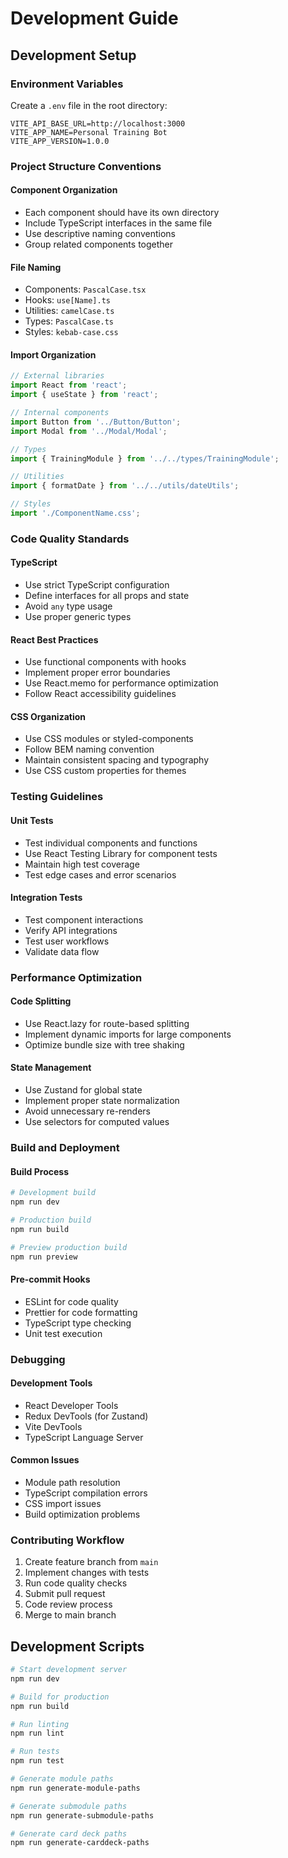 # Development Guide

## Development Setup

### Environment Variables
Create a `.env` file in the root directory:
```env
VITE_API_BASE_URL=http://localhost:3000
VITE_APP_NAME=Personal Training Bot
VITE_APP_VERSION=1.0.0
```

### Project Structure Conventions

#### Component Organization
- Each component should have its own directory
- Include TypeScript interfaces in the same file
- Use descriptive naming conventions
- Group related components together

#### File Naming
- Components: `PascalCase.tsx`
- Hooks: `use[Name].ts`
- Utilities: `camelCase.ts`
- Types: `PascalCase.ts`
- Styles: `kebab-case.css`

#### Import Organization
```typescript
// External libraries
import React from 'react';
import { useState } from 'react';

// Internal components
import Button from '../Button/Button';
import Modal from '../Modal/Modal';

// Types
import { TrainingModule } from '../../types/TrainingModule';

// Utilities
import { formatDate } from '../../utils/dateUtils';

// Styles
import './ComponentName.css';
```

### Code Quality Standards

#### TypeScript
- Use strict TypeScript configuration
- Define interfaces for all props and state
- Avoid `any` type usage
- Use proper generic types

#### React Best Practices
- Use functional components with hooks
- Implement proper error boundaries
- Use React.memo for performance optimization
- Follow React accessibility guidelines

#### CSS Organization
- Use CSS modules or styled-components
- Follow BEM naming convention
- Maintain consistent spacing and typography
- Use CSS custom properties for themes

### Testing Guidelines

#### Unit Tests
- Test individual components and functions
- Use React Testing Library for component tests
- Maintain high test coverage
- Test edge cases and error scenarios

#### Integration Tests
- Test component interactions
- Verify API integrations
- Test user workflows
- Validate data flow

### Performance Optimization

#### Code Splitting
- Use React.lazy for route-based splitting
- Implement dynamic imports for large components
- Optimize bundle size with tree shaking

#### State Management
- Use Zustand for global state
- Implement proper state normalization
- Avoid unnecessary re-renders
- Use selectors for computed values

### Build and Deployment

#### Build Process
```bash
# Development build
npm run dev

# Production build
npm run build

# Preview production build
npm run preview
```

#### Pre-commit Hooks
- ESLint for code quality
- Prettier for code formatting
- TypeScript type checking
- Unit test execution

### Debugging

#### Development Tools
- React Developer Tools
- Redux DevTools (for Zustand)
- Vite DevTools
- TypeScript Language Server

#### Common Issues
- Module path resolution
- TypeScript compilation errors
- CSS import issues
- Build optimization problems

### Contributing Workflow

1. Create feature branch from `main`
2. Implement changes with tests
3. Run code quality checks
4. Submit pull request
5. Code review process
6. Merge to main branch

## Development Scripts

```bash
# Start development server
npm run dev

# Build for production
npm run build

# Run linting
npm run lint

# Run tests
npm run test

# Generate module paths
npm run generate-module-paths

# Generate submodule paths
npm run generate-submodule-paths

# Generate card deck paths
npm run generate-carddeck-paths
```
